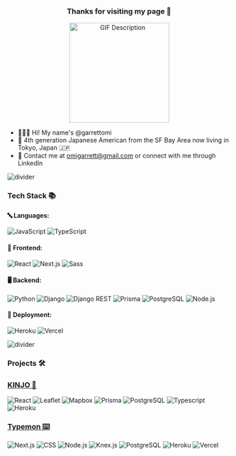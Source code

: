 <h3 align="center">
  <strong>Thanks for visiting my page 🙌</strong>
</h3>

<p align="center">
  <img src="https://media.giphy.com/media/yALcFbrKshfoY/giphy.gif" alt="GIF Description" width="225" height="225">
</p>

- 🧑🏻‍💻 Hi! My name's @garrettomi
- 🌉 4th generation Japanese American from the SF Bay Area now living in Tokyo, Japan 🇯🇵
- 📩 Contact me at omigarrett@gmail.com or connect with me through LinkedIn

![divider](https://raw.githubusercontent.com/andreasbm/readme/master/assets/lines/colored.png)

###  Tech Stack 📚 
#### 🔤 Languages:
![JavaScript](https://img.shields.io/badge/JavaScript-276DC3?style=flat-square&logo=javascript&logoColor=white)
![TypeScript](https://img.shields.io/badge/TypeScript-3178C6?style=flat-square&logo=typescript&logoColor=white)

#### 🎨 Frontend:
![React](https://img.shields.io/badge/React-61DAFB?style=flat-square&logo=react&logoColor=white)
![Next.js](https://img.shields.io/badge/Next.js-000000?style=flat-square&logo=next.js&logoColor=white)
![Sass](https://img.shields.io/badge/Sass-CC6699?style=flat-square&logo=sass&logoColor=white)

#### 🖥️ Backend:
![Python](https://img.shields.io/badge/Python-3776AB?style=flat-square&logo=python&logoColor=white)
![Django](https://img.shields.io/badge/Django-092E20?style=flat-square&logo=django&logoColor=white)
![Django REST](https://img.shields.io/badge/Django%20REST-FF424D?style=flat-square&logo=django&logoColor=white)
![Prisma](https://img.shields.io/badge/Prisma-1A202C?style=flat-square&logo=prisma&logoColor=white)
![PostgreSQL](https://img.shields.io/badge/PostgreSQL-336791?style=flat-square&logo=postgresql&logoColor=white)
![Node.js](https://img.shields.io/badge/Node.js-339933?style=flat-square&logo=node.js&logoColor=white)

#### 🚀 Deployment:
![Heroku](https://img.shields.io/badge/Heroku-430098?style=flat-square&logo=heroku&logoColor=white)
![Vercel](https://img.shields.io/badge/Vercel-000000?style=flat-square&logo=vercel&logoColor=white)

![divider](https://raw.githubusercontent.com/andreasbm/readme/master/assets/lines/colored.png)

###  Projects 🛠
### [KINJO 🏡](https://www.kinjo-japan.com/)
![React](https://img.shields.io/badge/React-Contributor-blue)
![Leaflet](https://img.shields.io/badge/Leaflet-Contributor-green)
![Mapbox](https://img.shields.io/badge/Mapbox-Contributor-orange)
![Prisma](https://img.shields.io/badge/Prisma-Contributor-blue)
![PostgreSQL](https://img.shields.io/badge/PostgreSQL-Contributor-blue)
![Typescript](https://img.shields.io/badge/Typescript-Contributor-blue)
![Heroku](https://img.shields.io/badge/Heroku-Contributor-purple)


### [Typemon ⌨️](https://solo-mvp-frontend.vercel.app/login)
![Next.js](https://img.shields.io/badge/Next.js-333333?style=for-the-badge&logo=next.js)
![CSS](https://img.shields.io/badge/CSS-1572B6?style=for-the-badge&logo=css3)
 ![Node.js](https://img.shields.io/badge/Node.js-339933?style=for-the-badge&logo=node.js)
 ![Knex.js](https://img.shields.io/badge/Knex.js-4B0082?style=for-the-badge)
 ![PostgreSQL](https://img.shields.io/badge/PostgreSQL-336791?style=for-the-badge&logo=postgresql)
 ![Heroku](https://img.shields.io/badge/Heroku-430098?style=for-the-badge&logo=heroku)
 ![Vercel](https://img.shields.io/badge/Vercel-000000?style=for-the-badge&logo=vercel)
